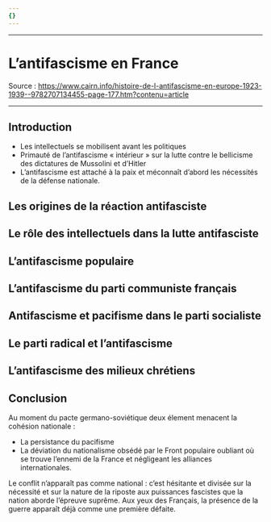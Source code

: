 ```yaml
---
{}
---
```

***
# L’antifascisme en France 
Source : https://www.cairn.info/histoire-de-l-antifascisme-en-europe-1923-1939--9782707134455-page-177.htm?contenu=article
***
## Introduction 

- Les intellectuels se mobilisent avant les politiques 
- Primauté de l’antifascisme « intérieur » sur la lutte contre le bellicisme des dictatures de Mussolini et d’Hitler
- L’antifascisme est attaché à la paix et méconnaît d’abord les nécessités de la défense nationale.

## Les origines de la réaction antifasciste


## Le rôle des intellectuels dans la lutte antifasciste


## L’antifascisme populaire


## L’antifascisme du parti communiste français


## Antifascisme et pacifisme dans le parti socialiste


## Le parti radical et l’antifascisme


## L’antifascisme des milieux chrétiens


## Conclusion

Au moment du pacte germano-soviétique deux élement menacent la cohésion nationale : 
- La persistance du pacifisme 
- La déviation du nationalisme obsédé par le Front populaire oubliant où se trouve l’ennemi de la France et négligeant les alliances internationales.

Le conflit n’apparaît pas comme national : c’est hésitante et divisée sur la nécessité et sur la nature de la riposte aux puissances fascistes que la nation aborde l’épreuve suprême. Aux yeux des Français, la présence de la guerre apparaît déjà comme une première défaite.

